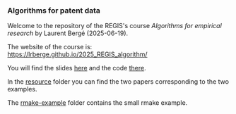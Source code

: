 

### Algorithms for patent data

Welcome to the repository of the REGIS's course *Algorithms for empirical research* by Laurent Bergé (2025-06-19).

The website of the course is: https://lrberge.github.io/2025_REGIS_algorithm/

You will find the slides [here](https://lrberge.github.io/2025_REGIS_algorithm/2025-06_REGIS_Berge.pdf) and the code [there](https://github.com/lrberge/2025_REGIS_algorithm/tree/main/code).

In the [resource](https://github.com/lrberge/2025_REGIS_algorithm/tree/main/resources) folder you can find the two papers corresponding to the two examples.

The [rmake-example](https://github.com/lrberge/2025_REGIS_algorithm/tree/main/rmake-example) folder contains the small rmake example.

